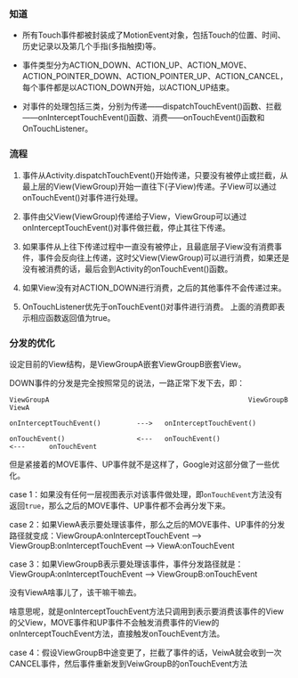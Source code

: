 ### 知道

* 所有Touch事件都被封装成了MotionEvent对象，包括Touch的位置、时间、历史记录以及第几个手指(多指触摸)等。

* 事件类型分为ACTION_DOWN、ACTION_UP、ACTION_MOVE、ACTION_POINTER_DOWN、ACTION_POINTER_UP、ACTION_CANCEL，每个事件都是以ACTION_DOWN开始，以ACTION_UP结束。

* 对事件的处理包括三类，分别为传递——dispatchTouchEvent()函数、拦截——onInterceptTouchEvent()函数、消费——onTouchEvent()函数和OnTouchListener。

### 流程

1. 事件从Activity.dispatchTouchEvent()开始传递，只要没有被停止或拦截，从最上层的View(ViewGroup)开始一直往下(子View)传递。子View可以通过onTouchEvent()对事件进行处理。

2. 事件由父View(ViewGroup)传递给子View，ViewGroup可以通过onInterceptTouchEvent()对事件做拦截，停止其往下传递。

3. 如果事件从上往下传递过程中一直没有被停止，且最底层子View没有消费事件，事件会反向往上传递，这时父View(ViewGroup)可以进行消费，如果还是没有被消费的话，最后会到Activity的onTouchEvent()函数。

4. 如果View没有对ACTION_DOWN进行消费，之后的其他事件不会传递过来。

5. OnTouchListener优先于onTouchEvent()对事件进行消费。 上面的消费即表示相应函数返回值为true。

### 分发的优化

设定目前的View结构，是ViewGroupA嵌套ViewGroupB嵌套View。

DOWN事件的分发是完全按照常见的说法，一路正常下发下去，即：

```
ViewGroupA													ViewGroupB													ViewA

onInterceptTouchEvent()			--->   onInterceptTouchEvent()

onTouchEvent()        			<---   onTouchEvent()      				<---      onTouchEvent
```

但是紧接着的MOVE事件、UP事件就不是这样了，Google对这部分做了一些优化。

case 1：如果没有任何一层视图表示对该事件做处理，即`onTouchEvent`方法没有返回`true`，那么之后的MOVE事件、UP事件都不会再分发下来。

case 2：如果ViewA表示要处理该事件，那么之后的MOVE事件、UP事件的分发路径就变成：ViewGroupA:onInterceptTouchEvent --> ViewGroupB:onInterceptTouchEvent --> ViewA:onTouchEvent

case 3：如果ViewGroupB表示要处理该事件，事件分发路径就是：ViewGroupA:onInterceptTouchEvent --> ViewGroupB:onTouchEvent

没有ViewA啥事儿了，该干嘛干嘛去。

啥意思呢，就是onInterceptTouchEvent方法只调用到表示要消费该事件的View的父View，MOVE事件和UP事件不会触发消费事件的View的onInterceptTouchEvent方法，直接触发onTouchEvent方法。

case 4：假设ViewGroupB中途变更了，拦截了事件的话，VeiwA就会收到一次CANCEL事件，然后事件重新发到VeiwGroupB的onTouchEvent方法